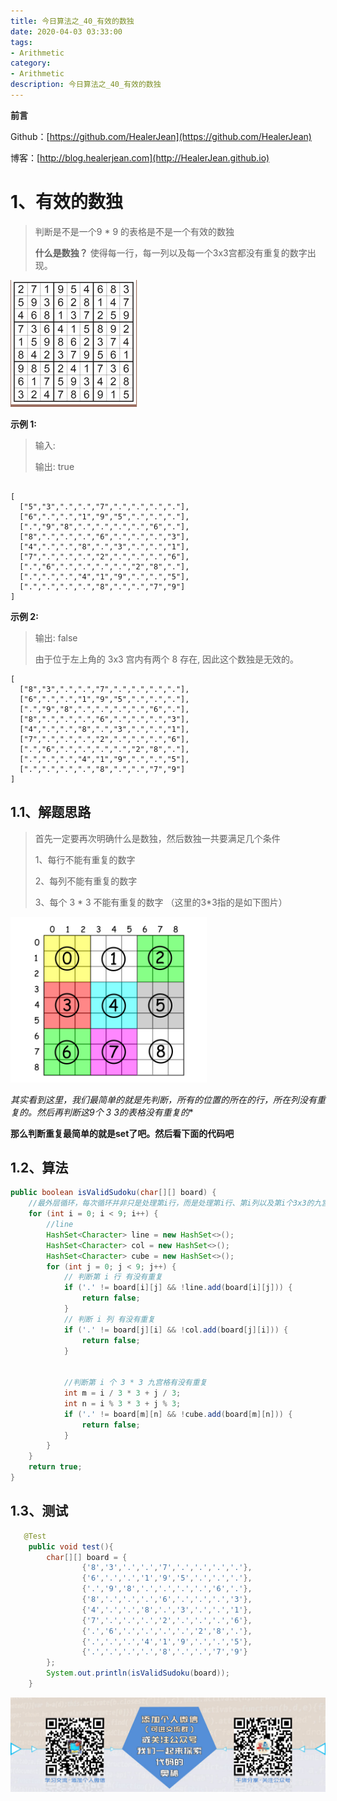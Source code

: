 ```yaml
---
title: 今日算法之_40_有效的数独
date: 2020-04-03 03:33:00
tags: 
- Arithmetic
category: 
- Arithmetic
description: 今日算法之_40_有效的数独
---
```


**前言**     

 Github：[https://github.com/HealerJean](https://github.com/HealerJean)         

 博客：[http://blog.healerjean.com](http://HealerJean.github.io)          



# 1、有效的数独
> 判断是不是一个9 * 9 的表格是不是一个有效的数独   
>
> **什么是数独？**   使得每一行，每一列以及每一个3x3宫都没有重复的数字出现。    



   

![1585898883133](https://raw.githubusercontent.com/HealerJean/HealerJean.github.io/master/blogImages/1585898883133.png)



**示例 1:**    

> 输入:   
>
> 输出: true

```

[
  ["5","3",".",".","7",".",".",".","."],
  ["6",".",".","1","9","5",".",".","."],
  [".","9","8",".",".",".",".","6","."],
  ["8",".",".",".","6",".",".",".","3"],
  ["4",".",".","8",".","3",".",".","1"],
  ["7",".",".",".","2",".",".",".","6"],
  [".","6",".",".",".",".","2","8","."],
  [".",".",".","4","1","9",".",".","5"],
  [".",".",".",".","8",".",".","7","9"]
]
```



**示例 2:**   

> 输出: false 
>
> 由于位于左上角的 3x3 宫内有两个 8 存在, 因此这个数独是无效的。

```
[
  ["8","3",".",".","7",".",".",".","."],
  ["6",".",".","1","9","5",".",".","."],
  [".","9","8",".",".",".",".","6","."],
  ["8",".",".",".","6",".",".",".","3"],
  ["4",".",".","8",".","3",".",".","1"],
  ["7",".",".",".","2",".",".",".","6"],
  [".","6",".",".",".",".","2","8","."],
  [".",".",".","4","1","9",".",".","5"],
  [".",".",".",".","8",".",".","7","9"]
]
```



## 1.1、解题思路 

> 首先一定要再次明确什么是数独，然后数独一共要满足几个条件   
>
> 1、每行不能有重复的数字   
>
> 2、每列不能有重复的数字   
>
> 3、每个 3 * 3 不能有重复的数字    （这里的3*3指的是如下图片）
>
> 

![1585899130185](https://raw.githubusercontent.com/HealerJean/HealerJean.github.io/master/blogImages/1585899130185.png)   



**其实看到这里，我们最简单的就是先判断，所有的位置的所在的行，所在列没有重复的。然后再判断这9个 3* 3的表格没有重复的**    

**那么判断重复最简单的就是set了吧。然后看下面的代码吧**  





## 1.2、算法

```java
public boolean isValidSudoku(char[][] board) {
    //最外层循环，每次循环并非只是处理第i行，而是处理第i行、第i列以及第i个3x3的九宫格
    for (int i = 0; i < 9; i++) {
        //line
        HashSet<Character> line = new HashSet<>();
        HashSet<Character> col = new HashSet<>();
        HashSet<Character> cube = new HashSet<>();
        for (int j = 0; j < 9; j++) {
            // 判断第 i 行 有没有重复
            if ('.' != board[i][j] && !line.add(board[i][j])) {
                return false;
            }
            // 判断 i 列 有没有重复
            if ('.' != board[j][i] && !col.add(board[j][i])) {
                return false;
            }


            //判断第 i 个 3 * 3 九宫格有没有重复
            int m = i / 3 * 3 + j / 3;
            int n = i % 3 * 3 + j % 3;
            if ('.' != board[m][n] && !cube.add(board[m][n])) {
                return false;
            }
        }
    }
    return true;
}

```




## 1.3、测试 

```java
   @Test
    public void test(){
        char[][] board = {
                {'8','3','.','.','7','.','.','.','.'},
                {'6','.','.','1','9','5','.','.','.'},
                {'.','9','8','.','.','.','.','6','.'},
                {'8','.','.','.','6','.','.','.','3'},
                {'4','.','.','8','.','3','.','.','1'},
                {'7','.','.','.','2','.','.','.','6'},
                {'.','6','.','.','.','.','2','8','.'},
                {'.','.','.','4','1','9','.','.','5'},
                {'.','.','.','.','8','.','.','7','9'}
        };
        System.out.println(isValidSudoku(board));
    }
```







![ContactAuthor](https://raw.githubusercontent.com/HealerJean/HealerJean.github.io/master/assets/img/artical_bottom.jpg)



<link rel="stylesheet" href="https://unpkg.com/gitalk/dist/gitalk.css">

<script src="https://unpkg.com/gitalk@latest/dist/gitalk.min.js"></script> 
<div id="gitalk-container"></div>    
 <script type="text/javascript">
    var gitalk = new Gitalk({
		clientID: `1d164cd85549874d0e3a`,
		clientSecret: `527c3d223d1e6608953e835b547061037d140355`,
		repo: `HealerJean.github.io`,
		owner: 'HealerJean',
		admin: ['HealerJean'],
		id: 'lkCtTDo5BiuNhacd',
    });
    gitalk.render('gitalk-container');
</script> 

